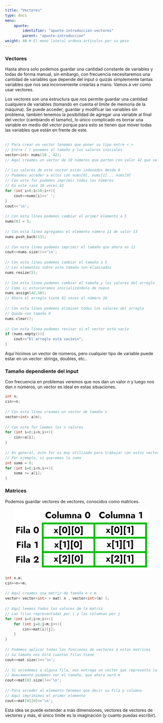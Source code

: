 ```yaml
---
title: "Vectores"
type: docs
menu:
    apunte:
        identifier: "apunte-introduccion-vectores"
        parent: "apunte-introduccion"
weight: 40 # El menú lateral ordena artículos por su peso
---
```

### Vectores

Hasta ahora solo podemos guardar una cantidad constante de variables y todas de forma manual, sin embargo, con frecuencia necesitaremos una cantidad de variables que depende del input o quizás simplemente tantas variables que nos sea inconveniente crearlas a mano. Vamos a ver como usar vectores.

Los vectores son una estructura que nos permite guardar una cantidad cualquiera de variables (tomando en cuenta el límite de memoria de la máquina). Se puede acceder, guardar y modificar las variables sin problema, también tenemos la posibilidad de agregar una variable al final del vector (cambiando el tamaño), lo único complicado es borrar una variable en medio del vector porque para esto se tienen que mover todas las variables que están en frente de este.

```c++

// Para crear un vector tenemos que poner su tipo entre < >
// Entre ( ) ponemos el tamaño y los valores iniciales
vector<int> nums(10 , 42);
// Aquí creamos un vector de 10 números que parten con valor 42 que se llama nums

// Los valores de este vector están indexados desde 0
// Podemos acceder a ellos con nums[0], nums[1]... nums[9]
// Con este for podemos imprimir todos los números
// En este caso 10 veces 42
for (int i=0;i<10;i++){
	cout<<nums[i]<<' ';
}
cout<<'\n';

// Con esta línea podemos cambiar el primer elemento a 5
nums[0] = 5;

// Con esta línea agregamos el elemento número 11 de valor 13
nums.push_back(13);

// Con esta línea podemos imprimir el tamaño que ahora es 11
cout<<nums.size()<<'\n';

// Con esta línea podemos cambiar el tamaño a 5
// Los elementos sobre este tamaño son eliminados
nums.resize(5);

// Con esta línea podemos cambiar el tamaño y los valores del arreglo
// Como si estuvieramos inicializándolo de nuevo
nums.assign(42,10);
// Ahora el arreglo tiene 42 veces el número 10

// Con esta línea podemos eliminar todos los valores del arreglo
// Queda con tamaño 0
nums.clear();

// Con esta línea podemos revisar si el vector está vacío
if (nums.empty()){
	cout<<"El arreglo está vacío\n";
}

```

Aquí hicimos un vector de números, pero cualquier tipo de variable puede estar en un vector: strings, doubles, etc..

### Tamaño dependiente del input

Con frecuencia en problemas veremos que nos dan un valor $n$ y luego nos dan $n$ números, un vector es ideal en estas situaciones.

```c++
int n;
cin>>n;

// Con esta línea creamos un vector de tamaño n
vector<int> a(n);

// Con este for leemos los n valores
for (int i=0;i<n;i++){
	cin>>a[i];
}

// En general, este for es muy utilizado para trabajar con estos vectores
// Por ejemplo, si queremos la suma
int suma = 0;
for (int i=0;i<n;i++){
	suma += a[i];
}
```

### Matrices

Podemos guardar vectores de vectores, conocidos como matrices.

<center> <img class="invertible" src="img/matrix.png" width="450"/> </center>

```c++
int n,m;
cin>>n>>m;

// Aquí creamos una matriz de tamaño n x m
vector< vector<int> > mat( n , vector<int>(m) );

// Aquí leemos todos los valores de la matriz
// Las filas representadas por i y las columnas por j
for (int i=0;i<n;i++){
	for (int j=0;j<m;j++){
		cin>>mat[i][j];
	}
}

// Podemos aplicar todas las funciones de vectores a estas matrices
// Su tamaño nos dirá cuantas filas tiene
cout<<mat.size()<<'\n';

// Si accedemos a alguna fila, nos entrega un vector que representa la fila
// Nuevamente podemos ver el tamaño, que ahora será m
cout<<mat[0].size()<<'\n';

// Para acceder al elemento tenemos que decir su fila y columna
// Aquí imprimimos el primer elemento
cout<<mat[0][0]<<'\n';

```

Esta idea se puede extender a más dimensiones, vectores de vectores de vectores y más, el único límite es la imaginación (y cuanto puedas escribir).
                                      